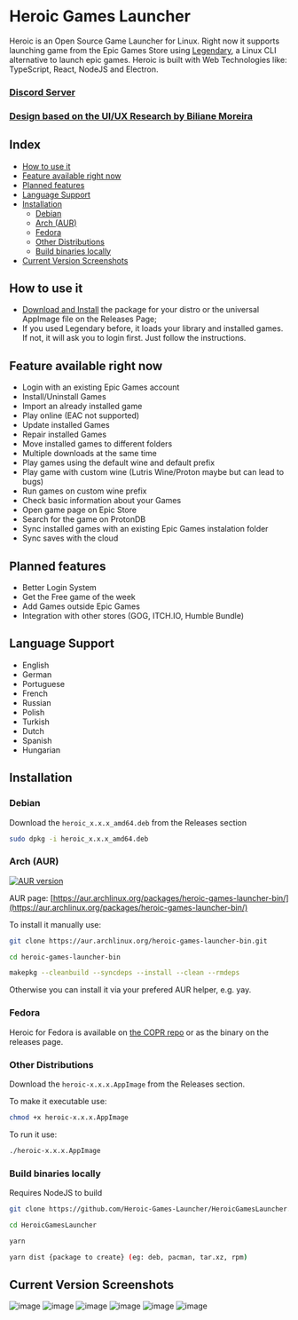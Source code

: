 # Heroic Games Launcher

Heroic is an Open Source Game Launcher for Linux.
Right now it supports launching game from the Epic Games Store using [Legendary](https://github.com/derrod/legendary), a Linux CLI alternative to launch epic games.
Heroic is built with Web Technologies like: TypeScript, React, NodeJS and Electron.

### [Discord Server](https://discord.gg/rHJ2uqdquK)

### [Design based on the UI/UX Research by Biliane Moreira](https://bilianemoreira.com/heroic-game-launcher-for-linux)

## Index

- [How to use it](#how-to-use-it)
- [Feature available right now](#feature-available-right-now)
- [Planned features](#planned-features)
- [Language Support](#language-support)
- [Installation](#installation)
  - [Debian](#debian)
  - [Arch (AUR)](#arch-aur)
  - [Fedora](#fedora)
  - [Other Distributions](#other-distributions)
  - [Build binaries locally](#build-binaries-locally)
- [Current Version Screenshots](#current-version-screenshots)

## How to use it

- [Download and Install](#installation) the package for your distro or the universal AppImage file on the Releases Page;
- If you used Legendary before, it loads your library and installed games. If not, it will ask you to login first. Just follow the instructions.

## Feature available right now

- Login with an existing Epic Games account
- Install/Uninstall Games
- Import an already installed game
- Play online (EAC not supported)
- Update installed Games
- Repair installed Games
- Move installed games to different folders
- Multiple downloads at the same time
- Play games using the default wine and default prefix
- Play game with custom wine (Lutris Wine/Proton maybe but can lead to bugs)
- Run games on custom wine prefix
- Check basic information about your Games
- Open game page on Epic Store
- Search for the game on ProtonDB
- Sync installed games with an existing Epic Games instalation folder
- Sync saves with the cloud

## Planned features

- Better Login System
- Get the Free game of the week
- Add Games outside Epic Games
- Integration with other stores (GOG, ITCH.IO, Humble Bundle)

## Language Support

- English
- German
- Portuguese
- French
- Russian
- Polish
- Turkish
- Dutch
- Spanish
- Hungarian

## Installation

### Debian

Download the `heroic_x.x.x_amd64.deb` from the Releases section

```bash
sudo dpkg -i heroic_x.x.x_amd64.deb
```

### Arch (AUR)

[![AUR version](https://img.shields.io/aur/version/heroic-games-launcher-bin?style=flat-square)](https://aur.archlinux.org/packages/heroic-games-launcher-bin/)

AUR page: [https://aur.archlinux.org/packages/heroic-games-launcher-bin/](https://aur.archlinux.org/packages/heroic-games-launcher-bin/)

To install it manually use:

```bash
git clone https://aur.archlinux.org/heroic-games-launcher-bin.git

cd heroic-games-launcher-bin

makepkg --cleanbuild --syncdeps --install --clean --rmdeps
```

Otherwise you can install it via your prefered AUR helper, e.g. yay.

### Fedora

Heroic for Fedora is available on [the COPR repo](https://copr.fedorainfracloud.org/coprs/atim/heroic-games-launcher/) or as the binary on the releases page.

### Other Distributions

Download the `heroic-x.x.x.AppImage` from the Releases section.

To make it executable use:


```bash
chmod +x heroic-x.x.x.AppImage
```

To run it use:

```bash
./heroic-x.x.x.AppImage
```

### Build binaries locally

Requires NodeJS to build

```bash
git clone https://github.com/Heroic-Games-Launcher/HeroicGamesLauncher.git

cd HeroicGamesLauncher

yarn

yarn dist {package to create} (eg: deb, pacman, tar.xz, rpm)
```

## Current Version Screenshots

![image](https://user-images.githubusercontent.com/26871415/108600496-bcd0f980-7397-11eb-86d0-95e4f9aa6125.png)
![image](https://user-images.githubusercontent.com/26871415/108600444-898e6a80-7397-11eb-961e-b8ee5ad5e3a3.png)
![image](https://user-images.githubusercontent.com/26871415/108600533-f6096980-7397-11eb-8272-5105f75d92c8.png)
![image](https://user-images.githubusercontent.com/26871415/108600451-8eebb500-7397-11eb-966a-70849a589902.png)
![image](https://user-images.githubusercontent.com/26871415/108600462-a460df00-7397-11eb-8a42-cde5b9b2744c.png)
![image](https://user-images.githubusercontent.com/26871415/108600516-e2f69980-7397-11eb-8b96-513729859b86.png)
